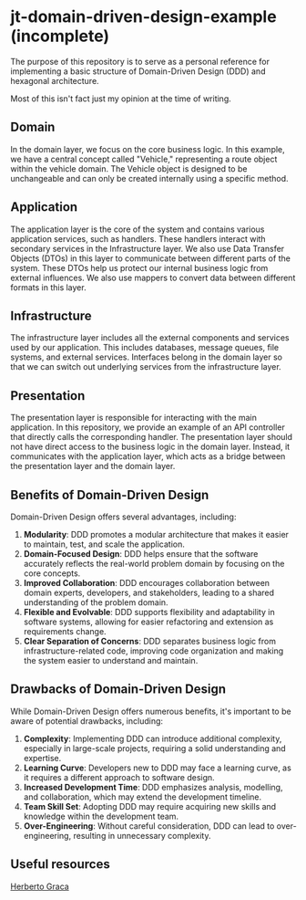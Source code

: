 # jt-domain-driven-design-example (incomplete)

The purpose of this repository is to serve as a personal reference for implementing a basic structure of Domain-Driven Design (DDD) and hexagonal architecture.

Most of this isn't fact just my opinion at the time of writing.

## Domain

In the domain layer, we focus on the core business logic. In this example, we have a central concept called "Vehicle," representing a route object within the vehicle domain. The Vehicle object is designed to be unchangeable and can only be created internally using a specific method.

## Application

The application layer is the core of the system and contains various application services, such as handlers. These handlers interact with secondary services in the Infrastructure layer. We also use Data Transfer Objects (DTOs) in this layer to communicate between different parts of the system. These DTOs help us protect our internal business logic from external influences. We also use mappers to convert data between different formats in this layer.

## Infrastructure

The infrastructure layer includes all the external components and services used by our application. This includes databases, message queues, file systems, and external services. Interfaces belong in the domain layer so that we can switch out underlying services from the infrastructure layer.

## Presentation

The presentation layer is responsible for interacting with the main application. In this repository, we provide an example of an API controller that directly calls the corresponding handler. The presentation layer should not have direct access to the business logic in the domain layer. Instead, it communicates with the application layer, which acts as a bridge between the presentation layer and the domain layer.

## Benefits of Domain-Driven Design

Domain-Driven Design offers several advantages, including:

1. **Modularity**: DDD promotes a modular architecture that makes it easier to maintain, test, and scale the application.
2. **Domain-Focused Design**: DDD helps ensure that the software accurately reflects the real-world problem domain by focusing on the core concepts.
3. **Improved Collaboration**: DDD encourages collaboration between domain experts, developers, and stakeholders, leading to a shared understanding of the problem domain.
4. **Flexible and Evolvable**: DDD supports flexibility and adaptability in software systems, allowing for easier refactoring and extension as requirements change.
5. **Clear Separation of Concerns**: DDD separates business logic from infrastructure-related code, improving code organization and making the system easier to understand and maintain.

## Drawbacks of Domain-Driven Design

While Domain-Driven Design offers numerous benefits, it's important to be aware of potential drawbacks, including:

1. **Complexity**: Implementing DDD can introduce additional complexity, especially in large-scale projects, requiring a solid understanding and expertise.
2. **Learning Curve**: Developers new to DDD may face a learning curve, as it requires a different approach to software design.
3. **Increased Development Time**: DDD emphasizes analysis, modelling, and collaboration, which may extend the development timeline.
4. **Team Skill Set**: Adopting DDD may require acquiring new skills and knowledge within the development team.
5. **Over-Engineering**: Without careful consideration, DDD can lead to over-engineering, resulting in unnecessary complexity.

## Useful resources

[Herberto Graca](https://herbertograca.com/2017/11/16/explicit-architecture-01-ddd-hexagonal-onion-clean-cqrs-how-i-put-it-all-together/)
